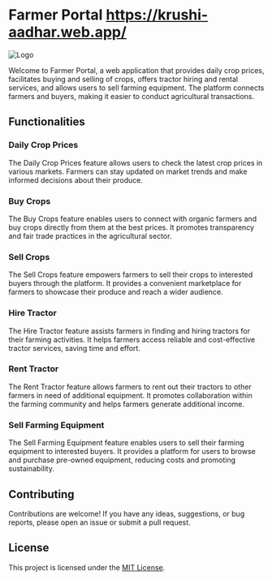 # Farmer Portal   https://krushi-aadhar.web.app/

![Logo](https://krushi-aadhar.web.app/image/logo.svg)

Welcome to Farmer Portal, a web application that provides daily crop prices, facilitates buying and selling of crops, offers tractor hiring and rental services, and allows users to sell farming equipment. The platform connects farmers and buyers, making it easier to conduct agricultural transactions.

## Functionalities

### Daily Crop Prices

The Daily Crop Prices feature allows users to check the latest crop prices in various markets. Farmers can stay updated on market trends and make informed decisions about their produce.

### Buy Crops

The Buy Crops feature enables users to connect with organic farmers and buy crops directly from them at the best prices. It promotes transparency and fair trade practices in the agricultural sector.

### Sell Crops

The Sell Crops feature empowers farmers to sell their crops to interested buyers through the platform. It provides a convenient marketplace for farmers to showcase their produce and reach a wider audience.

### Hire Tractor

The Hire Tractor feature assists farmers in finding and hiring tractors for their farming activities. It helps farmers access reliable and cost-effective tractor services, saving time and effort.

### Rent Tractor

The Rent Tractor feature allows farmers to rent out their tractors to other farmers in need of additional equipment. It promotes collaboration within the farming community and helps farmers generate additional income.

### Sell Farming Equipment

The Sell Farming Equipment feature enables users to sell their farming equipment to interested buyers. It provides a platform for users to browse and purchase pre-owned equipment, reducing costs and promoting sustainability.


## Contributing

Contributions are welcome! If you have any ideas, suggestions, or bug reports, please open an issue or submit a pull request.

## License

This project is licensed under the [MIT License](LICENSE).
